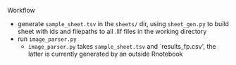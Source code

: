 Workflow


- generate `sample_sheet.tsv` in the `sheets/` dir, using `sheet_gen.py` to build sheet with ids and filepaths to all .lif files in the working directory
- run `image_parser.py` 
	- `image_parser.py` takes `sample_sheet.tsv` and `results_fp.csv', the latter is currently generated by an outside Rnotebook
